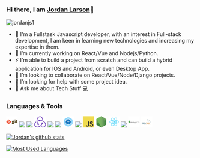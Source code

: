 ### Hi there, I am [Jordan Larson](#)👋
<img src="https://komarev.com/ghpvc/?username=jordanjs1" alt="jordanjs1" />

- 🌱  I'm a Fullstask Javascript developer, with an interest in Full-stack development, I am keen in learning new technologies and increasing my expertise in them. 
- 🔭  I’m currently working on React/Vue and Nodejs/Python. 
- ⚡  I'm able to build a project from scratch and can build a hybrid application for IOS and Android, or even Desktop App.
- 👯  I’m looking to collaborate on React/Vue/Node/Django projects.
- 🤔  I’m looking for help with some project idea.
- 💬  Ask me about Tech Stuff 💻

### Languages & Tools

<code><img height="30" src="https://raw.githubusercontent.com/github/explore/80688e429a7d4ef2fca1e82350fe8e3517d3494d/topics/git/git.png"></code>
<code><img height="30" src="https://raw.githubusercontent.com/jmnote/z-icons/master/svg/python.svg"></code>
<code><img height="30" src="https://github.com/jalbertsr/logo-badge-images/blob/master/img/rsz_ant-design.png?raw=true"></code>
<code><img height="30" src="https://github.com/MarioTerron/logo-images/blob/master/logos/redux.png"></code>
<code><img height="30" src="https://github.com/jalbertsr/logo-badge-images/blob/master/img/rsz_nextjs.png?raw=true"></code>
<code><img height="30" src="https://github.com/jalbertsr/logo-badge-images/blob/master/img/rsz_electron.png?raw=true"></code> 
<code><img height="30" src="https://raw.githubusercontent.com/ddmarin94/React-Webpack-Github/master/img/webpack.png"></code>
<code><img height="30" src="https://i.imgur.com/VyjCJuz.png"></code> 
<code><img height="30" src="https://raw.githubusercontent.com/github/explore/80688e429a7d4ef2fca1e82350fe8e3517d3494d/topics/javascript/javascript.png"></code>
<code><img height="30" src="https://raw.githubusercontent.com/github/explore/80688e429a7d4ef2fca1e82350fe8e3517d3494d/topics/nodejs/nodejs.png"></code>
<code><img height="30" src="https://raw.githubusercontent.com/github/explore/80688e429a7d4ef2fca1e82350fe8e3517d3494d/topics/react/react.png"></code>
<code><img height="30" src="https://cdn.jsdelivr.net/gh/devicons/devicon/icons/vuejs/vuejs-original-wordmark.svg"></code>
<code><img height="30" src="https://raw.githubusercontent.com/github/explore/80688e429a7d4ef2fca1e82350fe8e3517d3494d/topics/mongodb/mongodb.png"></code>
<code><img height="30" src="https://raw.githubusercontent.com/github/explore/80688e429a7d4ef2fca1e82350fe8e3517d3494d/topics/mysql/mysql.png"></code>



[![Jordan's github stats](https://github-readme-stats.vercel.app/api?username=jordanjs1&show_icons=true)](https://github-readme-stats.vercel.app/api?username=jordanjs1&show_icons=true)

[![Most Used Languages](https://github-readme-stats.vercel.app/api/top-langs/?username=jordanjs1&layout=compact)](https://github-readme-stats.vercel.app/api/top-langs/?username=jordanjs1&layout=compact)



